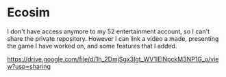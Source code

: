 # Ecosim

I don't have access anymore to my 52 entertainment account, so I can't share the private repository. However I can link a video a made, presenting the game I have worked on, and some features that I added.

https://drive.google.com/file/d/1h_2DmjSgx3Igt_WV1IElNpckM3NP1G_o/view?usp=sharing
